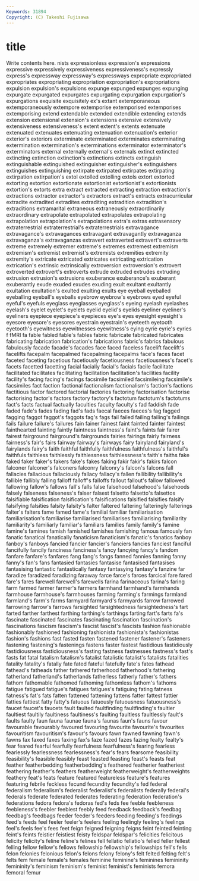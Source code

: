 ```yaml
---
Keywords: 31894 
Copyright: (C) Takeshi Fujisawa
---
```


# title

Write contents here.
nists expressionless expression's
expressions expressive expressively expressiveness expressiveness's expressly express's expressway expressway's expressways
expropriate expropriated expropriates expropriating expropriation expropriation's expropriations expulsion expulsion's expulsions
expunge expunged expunges expunging expurgate expurgated expurgates expurgating expurgation expurgation's
expurgations exquisite exquisitely ex's extant extemporaneous extemporaneously extempore extemporise extemporised
extemporises extemporising extend extendable extended extendible extending extends extension extensional
extension's extensions extensive extensively extensiveness extensiveness's extent extent's extents extenuate
extenuated extenuates extenuating extenuation extenuation's exterior exterior's exteriors exterminate exterminated
exterminates exterminating extermination extermination's exterminations exterminator exterminator's exterminators external externally
external's externals extinct extincted extincting extinction extinction's extinctions extincts extinguish
extinguishable extinguished extinguisher extinguisher's extinguishers extinguishes extinguishing extirpate extirpated extirpates
extirpating extirpation extirpation's extol extolled extolling extols extort extorted extorting
extortion extortionate extortionist extortionist's extortionists extortion's extorts extra extract extracted
extracting extraction extraction's extractions extractor extractor's extractors extract's extracts extracurricular
extradite extradited extradites extraditing extradition extradition's extraditions extramarital extraneous extraneously
extraordinarily extraordinary extrapolate extrapolated extrapolates extrapolating extrapolation extrapolation's extrapolations extra's
extras extrasensory extraterrestrial extraterrestrial's extraterrestrials extravagance extravagance's extravagances extravagant extravagantly
extravaganza extravaganza's extravaganzas extravert extraverted extravert's extraverts extreme extremely extremer
extreme's extremes extremest extremism extremism's extremist extremist's extremists extremities extremity
extremity's extricate extricated extricates extricating extrication extrication's extrinsic extrinsically extroversion
extroversion's extrovert extroverted extrovert's extroverts extrude extruded extrudes extruding extrusion
extrusion's extrusions exuberance exuberance's exuberant exuberantly exude exuded exudes exuding
exult exultant exultantly exultation exultation's exulted exulting exults eye eyeball
eyeballed eyeballing eyeball's eyeballs eyebrow eyebrow's eyebrows eyed eyeful eyeful's
eyefuls eyeglass eyeglasses eyeglass's eyeing eyelash eyelashes eyelash's eyelet eyelet's
eyelets eyelid eyelid's eyelids eyeliner eyeliner's eyeliners eyepiece eyepiece's eyepieces
eye's eyes eyesight eyesight's eyesore eyesore's eyesores eyestrain eyestrain's eyeteeth
eyetooth eyetooth's eyewitness eyewitnesses eyewitness's eying eyrie eyrie's eyries f
fMRI fa fable fabled fable's fables fabric fabricate fabricated fabricates
fabricating fabrication fabrication's fabrications fabric's fabrics fabulous fabulously facade facade's
facades face faced faceless facelift facelift's facelifts facepalm facepalmed facepalming
facepalms face's faces facet faceted faceting facetious facetiously facetiousness facetiousness's
facet's facets facetted facetting facial facially facial's facials facile facilitate
facilitated facilitates facilitating facilitation facilitation's facilities facility facility's facing facing's
facings facsimile facsimiled facsimileing facsimile's facsimiles fact faction factional factionalism
factionalism's faction's factions factitious factor factored factorial factories factoring factorisation
factorise factorising factor's factors factory factory's factotum factotum's factotums fact's
facts factual factually faculties faculty faculty's fad faddish fade faded
fade's fades fading fad's fads faecal faeces faeces's fag fagged
fagging faggot faggot's faggots fag's fags fail failed failing failing's
failings fails failure failure's failures fain fainer fainest faint fainted
fainter faintest fainthearted fainting faintly faintness faintness's faint's faints fair
fairer fairest fairground fairground's fairgrounds fairies fairings fairly fairness fairness's
fair's fairs fairway fairway's fairways fairy fairyland fairyland's fairylands fairy's
faith faithful faithfully faithfulness faithfulness's faithful's faithfuls faithless faithlessly faithlessness
faithlessness's faith's faiths fake faked faker faker's fakers fake's fakes
faking fakir fakir's fakirs falcon falconer falconer's falconers falconry falconry's
falcon's falcons fall fallacies fallacious fallaciously fallacy fallacy's fallen fallibility
fallibility's fallible fallibly falling falloff falloff's falloffs fallout fallout's fallow
fallowed fallowing fallow's fallows fall's falls false falsehood falsehood's falsehoods
falsely falseness falseness's falser falsest falsetto falsetto's falsettos falsifiable falsification
falsification's falsifications falsified falsifies falsify falsifying falsities falsity falsity's falter
faltered faltering falteringly falterings falter's falters fame famed fame's familial
familiar familiarisation familiarisation's familiarise familiarised familiarises familiarising familiarity familiarity's familiarly
familiar's familiars families family family's famine famine's famines famish famished
famishes famishing famous famously fan fanatic fanatical fanatically fanaticism fanaticism's
fanatic's fanatics fanboy fanboy's fanboys fancied fancier fancier's fanciers fancies
fanciest fanciful fancifully fancily fanciness fanciness's fancy fancying fancy's fandom
fanfare fanfare's fanfares fang fang's fangs fanned fannies fanning fanny
fanny's fan's fans fantasied fantasies fantasise fantasised fantasises fantasising fantastic
fantastically fantasy fantasying fantasy's fanzine far faradize faradized faradizing faraway
farce farce's farces farcical fare fared fare's fares farewell farewell's
farewells farina farinaceous farina's faring farm farmed farmer farmer's farmers
farmhand farmhand's farmhands farmhouse farmhouse's farmhouses farming farming's farmings farmland
farmland's farm's farms farmyard farmyard's farmyards farrow farrowed farrowing farrow's
farrows farsighted farsightedness farsightedness's fart farted farther farthest farthing farthing's
farthings farting fart's farts fa's fascinate fascinated fascinates fascinating fascination
fascination's fascinations fascism fascism's fascist fascist's fascists fashion fashionable fashionably
fashioned fashioning fashionista fashionista's fashionistas fashion's fashions fast fasted fasten
fastened fastener fastener's fasteners fastening fastening's fastenings fastens faster fastest
fastidious fastidiously fastidiousness fastidiousness's fasting fastness fastnesses fastness's fast's fasts
fat fatal fatalism fatalism's fatalist fatalistic fatalist's fatalists fatalities fatality
fatality's fatally fate fated fateful fatefully fate's fates fathead fathead's
fatheads father fathered fatherhood fatherhood's fathering fatherland fatherland's fatherlands fatherless
fatherly father's fathers fathom fathomable fathomed fathoming fathomless fathom's fathoms
fatigue fatigued fatigue's fatigues fatigues's fatiguing fating fatness fatness's fat's
fats fatten fattened fattening fattens fatter fattest fattier fatties fattiest
fatty fatty's fatuous fatuously fatuousness fatuousness's faucet faucet's faucets fault
faulted faultfinding faultfinding's faultier faultiest faultily faultiness faultiness's faulting faultless
faultlessly fault's faults faulty faun fauna faunae fauna's faunas faun's
fauns favour favourable favourably favoured favouring favourite favourite's favourites favouritism
favouritism's favour's favours fawn fawned fawning fawn's fawns fax faxed
faxes faxing fax's faze fazed fazes fazing fealty fealty's fear
feared fearful fearfully fearfulness fearfulness's fearing fearless fearlessly fearlessness fearlessness's
fear's fears fearsome feasibility feasibility's feasible feasibly feast feasted feasting
feast's feasts feat feather featherbedding featherbedding's feathered featherier featheriest feathering
feather's feathers featherweight featherweight's featherweights feathery feat's feats feature featured
featureless feature's features featuring febrile feckless fecund fecundity fecundity's fed
federal federalism federalism's federalist federalist's federalists federally federal's federals federate
federated federates federating federation federation's federations fedora fedora's fedoras fed's
feds fee feeble feebleness feebleness's feebler feeblest feebly feed feedback
feedback's feedbag feedbag's feedbags feeder feeder's feeders feeding feeding's feedings
feed's feeds feel feeler feeler's feelers feeling feelingly feeling's feelings
feel's feels fee's fees feet feign feigned feigning feigns feint
feinted feinting feint's feints feistier feistiest feisty feldspar feldspar's felicities
felicitous felicity felicity's feline feline's felines fell fellatio fellatio's felled
feller fellest felling fellow fellow's fellows fellowship fellowship's fellowships fell's
fells felon felonies felonious felon's felons felony felony's felt felted
felting felt's felts fem female female's females feminine feminine's feminines
femininity femininity's feminism feminism's feminist feminist's feminists femora femoral femur
